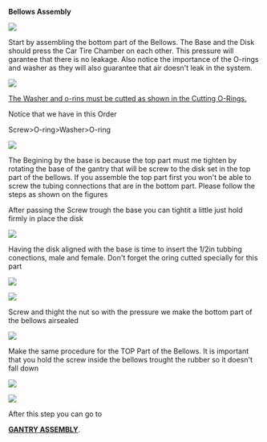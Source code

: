 **Bellows Assembly**

![](images/bellow13.30.53.jpeg)

Start by assembling the bottom part of the Bellows. The Base and the Disk should press the Car Tire Chamber on each other. This pressure will garantee that there is no leakage. Also notice the importance of the O-rings and washer as they will also guarantee that air doesn't leak in the system. 

![](images/bellow13.58.57.jpeg)

[The Washer and o-rins must be cutted as shown in the Cutting O-Rings.](../O-Rings/CuttingOrings.md)

Notice that we have in this Order

Screw>O-ring>Washer>O-ring

![](images/bellow14.00.00.jpeg)

The Begining by the base is because the top part must me tighten by rotating the base of the gantry that will be screw to the disk set in the top part of the bellows. If you assemble the top part first you won't be able to screw the tubing connections that are in the bottom part. Please follow the steps as shown on the figures

After passing the Screw trough the base you can tightit a little just hold firmly in place the disk

![](images/bellow14.02.21.jpeg)

Having the disk aligned with the base is time to insert the 1/2in tubbing conections, male and female. Don't forget the oring cutted specially for this part

![](images/bellow14.03.57.jpeg)

![](images/bellow14.04.03.jpeg)

Screw and thight the nut so with the pressure we make the bottom part of the bellows airsealed

![](images/bellow14.05.46.jpeg)

Make the same procedure for the TOP Part of the Bellows. It is important that you hold the screw inside the bellows trought the rubber so it doesn't fall down

![](images/bellow14.13.23.jpeg)

![](images/bellow14.13.41.jpeg)

After this step you can go to 

[**GANTRY ASSEMBLY**](../Gantry/GantryAssemblyPart2.md).
